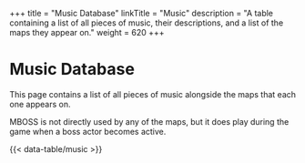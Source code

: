 +++
title = "Music Database"
linkTitle = "Music"
description = "A table containing a list of all pieces of music, their descriptions, and a list of the maps they appear on."
weight = 620
+++

# Music Database

This page contains a list of all pieces of music alongside the maps that each one appears on.

MBOSS is not directly used by any of the maps, but it does play during the game when a boss actor becomes active.

{{< data-table/music >}}
